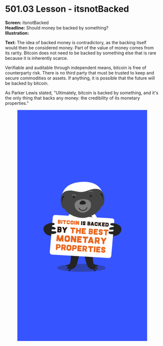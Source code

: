 # 501.03 Lesson - itsnotBacked

**Screen:** itsnotBacked\
**Headline:** Should money be backed by something?\
**Illustration:**

**Text:** The idea of backed money is contradictory, as the backing itself would then be considered money. Part of the value of money comes from its rarity. Bitcoin does not need to be backed by something else that is rare because it is inherently scarce.&#x20;

Verifiable and auditable through independent means, bitcoin is free of counterparty risk. There is no third party that must be trusted to keep and secure commodities or assets. If anything, it is possible that the future will be backed by bitcoin.&#x20;

As Parker Lewis stated, "Ultimately, bitcoin is backed by something, and it's the only thing that backs any money: the credibility of its monetary properties."

<figure><img src="../.gitbook/assets/501-03.png" alt=""><figcaption></figcaption></figure>
